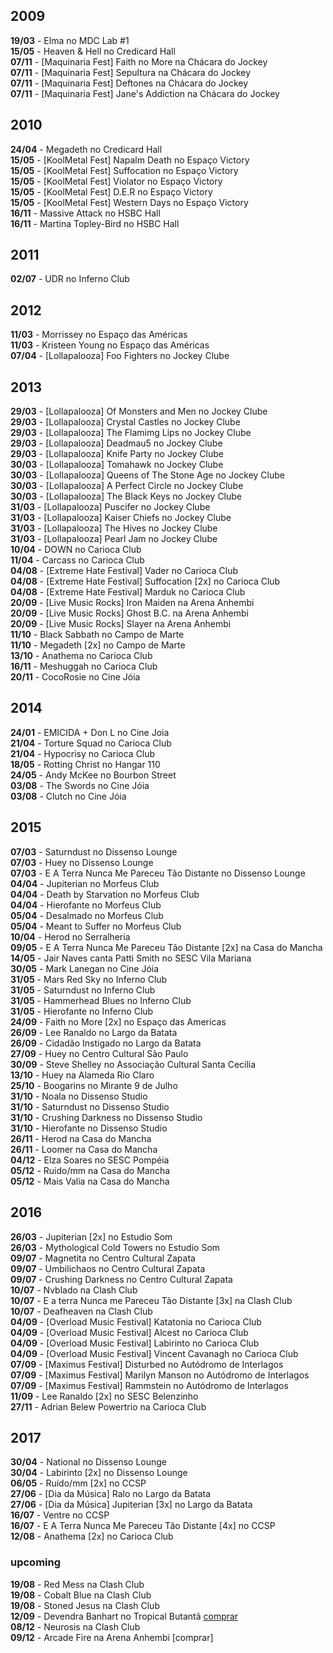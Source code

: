 ## 2009

__19/03__ - Elma no MDC Lab #1  
__15/05__ - Heaven & Hell no Credicard Hall  
__07/11__ - [Maquinaria Fest] Faith no More na Chácara do Jockey  
__07/11__ - [Maquinaria Fest] Sepultura na Chácara do Jockey  
__07/11__ - [Maquinaria Fest] Deftones na Chácara do Jockey  
__07/11__ - [Maquinaria Fest] Jane's Addiction na Chácara do Jockey  

## 2010

__24/04__ - Megadeth no Credicard Hall  
__15/05__ - [KoolMetal Fest] Napalm Death no Espaço Victory  
__15/05__ - [KoolMetal Fest] Suffocation no Espaço Victory  
__15/05__ - [KoolMetal Fest] Violator no Espaço Victory  
__15/05__ - [KoolMetal Fest] D.E.R no Espaço Victory  
__15/05__ - [KoolMetal Fest] Western Days no Espaço Victory  
__16/11__ - Massive Attack no HSBC Hall  
__16/11__ - Martina Topley-Bird no HSBC Hall  

## 2011

__02/07__ - UDR no Inferno Club  

## 2012

__11/03__ - Morrissey no Espaço das Américas  
__11/03__ - Kristeen Young no Espaço das Américas  
__07/04__ - [Lollapalooza] Foo Fighters no Jockey Clube  

## 2013

__29/03__ - [Lollapalooza] Of Monsters and Men no Jockey Clube  
__29/03__ - [Lollapalooza] Crystal Castles no Jockey Clube  
__29/03__ - [Lollapalooza] The Flamimg Lips no Jockey Clube  
__29/03__ - [Lollapalooza] Deadmau5 no Jockey Clube  
__29/03__ - [Lollapalooza] Knife Party no Jockey Clube  
__30/03__ - [Lollapalooza] Tomahawk no Jockey Clube  
__30/03__ - [Lollapalooza] Queens of The Stone Age no Jockey Clube  
__30/03__ - [Lollapalooza] A Perfect Circle no Jockey Clube  
__30/03__ - [Lollapalooza] The Black Keys no Jockey Clube  
__31/03__ - [Lollapalooza] Puscifer no Jockey Clube  
__31/03__ - [Lollapalooza] Kaiser Chiefs no Jockey Clube  
__31/03__ - [Lollapalooza] The Hives no Jockey Clube  
__31/03__ - [Lollapalooza] Pearl Jam no Jockey Clube  
__10/04__ - DOWN no Carioca Club  
__11/04__ - Carcass no Carioca Club  
__04/08__ - [Extreme Hate Festival] Vader no Carioca Club  
__04/08__ - [Extreme Hate Festival] Suffocation [2x] no Carioca Club  
__04/08__ - [Extreme Hate Festival] Marduk no Carioca Club  
__20/09__ - [Live Music Rocks] Iron Maiden na Arena Anhembi  
__20/09__ - [Live Music Rocks] Ghost B.C. na Arena Anhembi  
__20/09__ - [Live Music Rocks] Slayer na Arena Anhembi  
__11/10__ - Black Sabbath no Campo de Marte   
__11/10__ - Megadeth [2x] no Campo de Marte  
__13/10__ - Anathema no Carioca Club   
__16/11__ - Meshuggah no Carioca Club   
__20/11__ - CocoRosie  no Cine Jóia  

## 2014

__24/01__ - EMICIDA + Don L  no Cine Joia  
__21/04__ - Torture Squad no Carioca Club   
__21/04__ - Hypocrisy no Carioca Club  
__18/05__ - Rotting Christ no Hangar 110  
__24/05__ - Andy McKee no Bourbon Street  
__03/08__ - The Swords no Cine Jóia  
__03/08__ - Clutch no Cine Jóia  

## 2015

__07/03__ - Saturndust no Dissenso Lounge  
__07/03__ - Huey no Dissenso Lounge  
__07/03__ - E A Terra Nunca Me Pareceu Tão Distante no Dissenso Lounge  
__04/04__ - Jupiterian no Morfeus Club  
__04/04__ - Death by Starvation no Morfeus Club  
__04/04__ - Hierofante no Morfeus Club  
__05/04__ - Desalmado no Morfeus Club  
__05/04__ - Meant to Suffer no Morfeus Club  
__10/04__ - Herod no Serralheria  
__09/05__ - E A Terra Nunca Me Pareceu Tão Distante [2x] na Casa do Mancha  
__14/05__ - Jair Naves canta Patti Smith no SESC Vila Mariana  
__30/05__ - Mark Lanegan no Cine Jóia  
__31/05__ - Mars Red Sky no Inferno Club  
__31/05__ - Saturndust no Inferno Club  
__31/05__ - Hammerhead Blues no Inferno Club  
__31/05__ - Hierofante no Inferno Club  
__24/09__ - Faith no More [2x] no Espaço das Americas  
__26/09__ - Lee Ranaldo no Largo da Batata  
__26/09__ - Cidadão Instigado no Largo da Batata  
__27/09__ - Huey no Centro Cultural São Paulo  
__30/09__ - Steve Shelley no Associação Cultural Santa Cecilia  
__13/10__ - Huey na Alameda Rio Claro  
__25/10__ - Boogarins no Mirante 9 de Julho  
__31/10__ - Noala no Dissenso Studio  
__31/10__ - Saturndust no Dissenso Studio  
__31/10__ - Crushing Darkness no Dissenso Studio  
__31/10__ - Hierofante no Dissenso Studio  
__26/11__ - Herod na Casa do Mancha  
__26/11__ - Loomer na Casa do Mancha  
__04/12__ - Elza Soares no SESC Pompéia  
__05/12__ - Ruido/mm na Casa do Mancha  
__05/12__ - Mais Valia na Casa do Mancha  

## 2016

__26/03__ - Jupiterian [2x] no Estudio Som  
__26/03__ - Mythological Cold Towers no Estudio Som  
__09/07__ - Magnetita no Centro Cultural Zapata   
__09/07__ - Umbilichaos no Centro Cultural Zapata  
__09/07__ - Crushing Darkness no Centro Cultural Zapata   
__10/07__ - Nvblado na Clash Club   
__10/07__ - E a terra Nunca me Pareceu Tão Distante [3x] na Clash Club  
__10/07__ - Deafheaven na Clash Club  
__04/09__ - [Overload Music Festival] Katatonia no Carioca Club  
__04/09__ - [Overload Music Festival] Alcest no Carioca Club  
__04/09__ - [Overload Music Festival] Labirinto no Carioca Club  
__04/09__ - [Overload Music Festival] Vincent Cavanagh no Carioca Club  
__07/09__ - [Maximus Festival] Disturbed no Autódromo de Interlagos  
__07/09__ - [Maximus Festival] Marilyn Manson no Autódromo de Interlagos  
__07/09__ - [Maximus Festival] Rammstein no Autódromo de Interlagos  
__11/09__ - Lee Ranaldo [2x] no SESC Belenzinho  
__27/11__ - Adrian Belew Powertrio na Carioca Club  

## 2017

__30/04__ - National no Dissenso Lounge  
__30/04__ - Labirinto [2x] no Dissenso Lounge  
__06/05__ - Ruído/mm [2x] no CCSP  
__27/06__ - [Dia da Música] Ralo no Largo da Batata  
__27/06__ - [Dia da Música] Jupiterian [3x] no Largo da Batata  
__16/07__ - Ventre no CCSP  
__16/07__ - E A Terra Nunca Me Pareceu Tão Distante [4x] no CCSP  
__12/08__ - Anathema [2x] no Carioca Club  

### upcoming  
__19/08__ - Red Mess na Clash Club  
__19/08__ - Cobalt Blue na Clash Club  
__19/08__ - Stoned Jesus na Clash Club  
__12/09__ - Devendra Banhart no Tropical Butantã [comprar](http://www.ticketload.com/events/popload-gig-com-devendra-banhart-sao-paulo-583)  
__08/12__ - Neurosis na Clash Club  
__09/12__ - Arcade Fire na Arena Anhembi [comprar]
